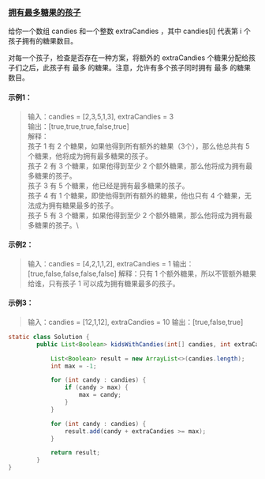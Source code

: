 ### [拥有最多糖果的孩子](../../src/main/java/club/justwrite/java/algorithm/LeetCode1431.java)
给你一个数组 candies 和一个整数 extraCandies ，其中 candies[i] 代表第 i 个孩子拥有的糖果数目。

对每一个孩子，检查是否存在一种方案，将额外的 extraCandies 个糖果分配给孩子们之后，此孩子有 最多 的糖果。注意，允许有多个孩子同时拥有 最多 的糖果数目。
#### 示例1：
>输入：candies = [2,3,5,1,3], extraCandies = 3\
 输出：[true,true,true,false,true] \
 解释：\
 孩子 1 有 2 个糖果，如果他得到所有额外的糖果（3个），那么他总共有 5 个糖果，他将成为拥有最多糖果的孩子。\
 孩子 2 有 3 个糖果，如果他得到至少 2 个额外糖果，那么他将成为拥有最多糖果的孩子。\
 孩子 3 有 5 个糖果，他已经是拥有最多糖果的孩子。\
 孩子 4 有 1 个糖果，即使他得到所有额外的糖果，他也只有 4 个糖果，无法成为拥有糖果最多的孩子。\
 孩子 5 有 3 个糖果，如果他得到至少 2 个额外糖果，那么他将成为拥有最多糖果的孩子。\
#### 示例2：
>输入：candies = [4,2,1,1,2], extraCandies = 1
 输出：[true,false,false,false,false] 
 解释：只有 1 个额外糖果，所以不管额外糖果给谁，只有孩子 1 可以成为拥有糖果最多的孩子。
#### 示例3：
>输入：candies = [12,1,12], extraCandies = 10
 输出：[true,false,true]
 
 ```java
 static class Solution {
         public List<Boolean> kidsWithCandies(int[] candies, int extraCandies) {
 
             List<Boolean> result = new ArrayList<>(candies.length);
             int max = -1;
 
             for (int candy : candies) {
                 if (candy > max) {
                     max = candy;
                 }
             }
 
             for (int candy : candies) {
                 result.add(candy + extraCandies >= max);
             }
 
             return result;
         }
}
 ```